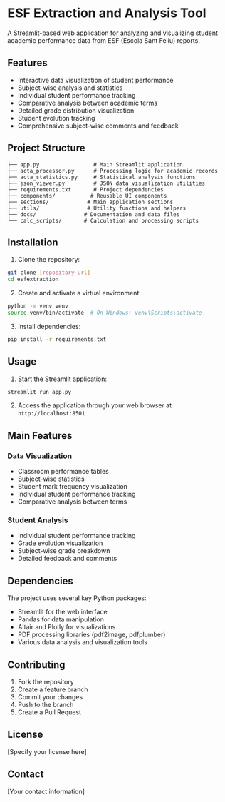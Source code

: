 # ESF Extraction and Analysis Tool

A Streamlit-based web application for analyzing and visualizing student academic performance data from ESF (Escola Sant Feliu) reports.

## Features

- Interactive data visualization of student performance
- Subject-wise analysis and statistics
- Individual student performance tracking
- Comparative analysis between academic terms
- Detailed grade distribution visualization
- Student evolution tracking
- Comprehensive subject-wise comments and feedback

## Project Structure

```
├── app.py                 # Main Streamlit application
├── acta_processor.py      # Processing logic for academic records
├── acta_statistics.py     # Statistical analysis functions
├── json_viewer.py         # JSON data visualization utilities
├── requirements.txt       # Project dependencies
├── components/           # Reusable UI components
├── sections/            # Main application sections
├── utils/               # Utility functions and helpers
├── docs/               # Documentation and data files
└── calc_scripts/       # Calculation and processing scripts
```

## Installation

1. Clone the repository:
```bash
git clone [repository-url]
cd esfextraction
```

2. Create and activate a virtual environment:
```bash
python -m venv venv
source venv/bin/activate  # On Windows: venv\Scripts\activate
```

3. Install dependencies:
```bash
pip install -r requirements.txt
```

## Usage

1. Start the Streamlit application:
```bash
streamlit run app.py
```

2. Access the application through your web browser at `http://localhost:8501`

## Main Features

### Data Visualization
- Classroom performance tables
- Subject-wise statistics
- Student mark frequency visualization
- Individual student performance tracking
- Comparative analysis between terms

### Student Analysis
- Individual student performance tracking
- Grade evolution visualization
- Subject-wise grade breakdown
- Detailed feedback and comments

## Dependencies

The project uses several key Python packages:
- Streamlit for the web interface
- Pandas for data manipulation
- Altair and Plotly for visualizations
- PDF processing libraries (pdf2image, pdfplumber)
- Various data analysis and visualization tools

## Contributing

1. Fork the repository
2. Create a feature branch
3. Commit your changes
4. Push to the branch
5. Create a Pull Request

## License

[Specify your license here]

## Contact

[Your contact information] 